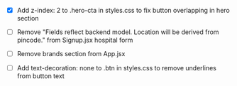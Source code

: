 - [x] Add z-index: 2 to .hero-cta in styles.css to fix button overlapping in hero section

- [ ] Remove "Fields reflect backend model. Location will be derived from pincode." from Signup.jsx hospital form
- [ ] Remove brands section from App.jsx
- [ ] Add text-decoration: none to .btn in styles.css to remove underlines from button text